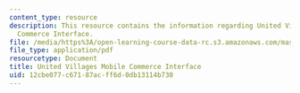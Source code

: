 ```yaml
---
content_type: resource
description: This resource contains the information regarding United Villages Mobile
  Commerce Interface.
file: /media/https%3A/open-learning-course-data-rc.s3.amazonaws.com/mas-965-nextlab-i-designing-mobile-technologies-for-the-next-billion-users-fall-2008/12cbe077c67187acff6d0db13114b730_MITMAS_965F08_mcomm_m2.pdf
file_type: application/pdf
resourcetype: Document
title: United Villages Mobile Commerce Interface
uid: 12cbe077-c671-87ac-ff6d-0db13114b730
---
```

